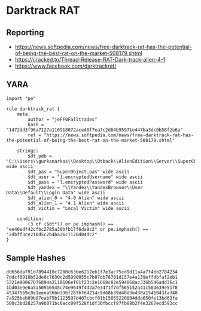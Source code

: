 # Darktrack RAT

## Reporting
* https://news.softpedia.com/news/free-darktrack-rat-has-the-potential-of-being-the-best-rat-on-the-market-508179.shtml
* https://cracked.to/Thread-Release-RAT-Dark-track-alien-4-1
* https://www.facebook.com/darktrackrat/

## YARA
```yara
import "pe"

rule darktrack_rat {
	meta:
		author = "jeFF0Falltrades"
		hash = "1472dd3f96a7127a110918072ace40f7ea7c2d64b95971e447ba3dc0b58f2e6a"
		ref = "https://news.softpedia.com/news/free-darktrack-rat-has-the-potential-of-being-the-best-rat-on-the-market-508179.shtml"
		
	strings:
		$dt_pdb = "C:\\Users\\gurkanarkas\\Desktop\\Dtback\\AlienEdition\\Server\\SuperObject.pas" wide ascii
		$dt_pas = "SuperObject.pas" wide ascii
		$dt_user = "].encryptedUsername" wide ascii
		$dt_pass = "].encryptedPassword" wide ascii
		$dt_yandex = "\\Yandex\\YandexBrowser\\User Data\\Default\\Login Data" wide ascii
		$dt_alien_0 = "4.0 Alien" wide ascii
		$dt_alien_1 = "4.1 Alien" wide ascii
		$dt_victim = "Local Victim" wide ascii

	condition:
		(3 of ($dt*)) or pe.imphash() == "ee46edf42cfbc2785a30bfb17f6da9c2" or pe.imphash() == "2dbff3ce210d5c2b4ba36c7170d04dc2"
}
```

## Sample Hashes
```
dd656da791d7894410c7280c63be6212eb1f7e3ac75cd9d11a4a7f4bb2784234
7ddcf0910b52de0c7030c2d5990055c7b07db78701d157e4a139effdbfaf2eb1
5321e90067076894a2118606ef01f23c2e1668c82e594068ac336b546add36c1
1bd03e9e6a5a50916545c74e9649f4d2a7e3471f7df565152a41c584639e5178
4534f569c0e1eeea56bb336f2876f64214c9d68b39d40d3e430a1541043fa348
7a525beb09b87eab75b1123597d407cbcf01b15055220804dda650fe13bd63fa
500c3bd28257a9b071bc0acc09f528f1df30fbccf87fb88b2f4e3267ecd593cc
```